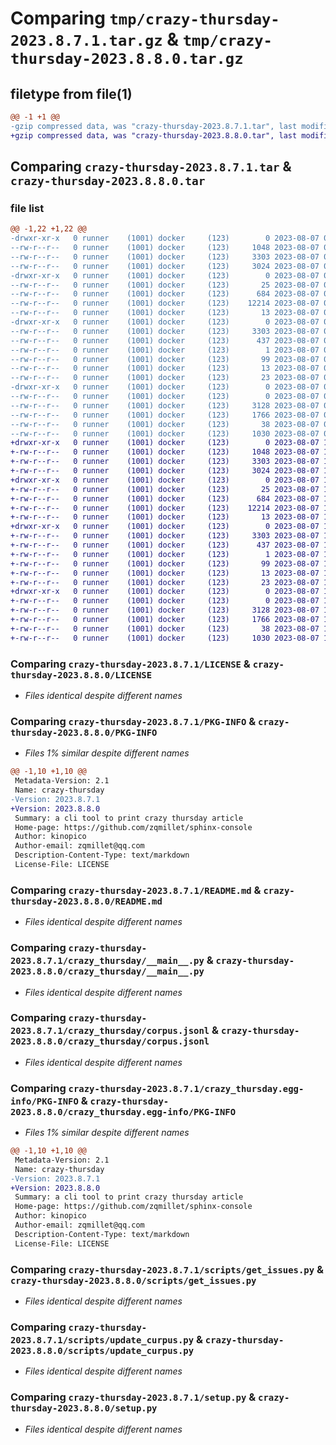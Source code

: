 # Comparing `tmp/crazy-thursday-2023.8.7.1.tar.gz` & `tmp/crazy-thursday-2023.8.8.0.tar.gz`

## filetype from file(1)

```diff
@@ -1 +1 @@
-gzip compressed data, was "crazy-thursday-2023.8.7.1.tar", last modified: Mon Aug  7 05:28:06 2023, max compression
+gzip compressed data, was "crazy-thursday-2023.8.8.0.tar", last modified: Mon Aug  7 17:27:16 2023, max compression
```

## Comparing `crazy-thursday-2023.8.7.1.tar` & `crazy-thursday-2023.8.8.0.tar`

### file list

```diff
@@ -1,22 +1,22 @@
-drwxr-xr-x   0 runner    (1001) docker     (123)        0 2023-08-07 05:28:06.187445 crazy-thursday-2023.8.7.1/
--rw-r--r--   0 runner    (1001) docker     (123)     1048 2023-08-07 05:27:51.000000 crazy-thursday-2023.8.7.1/LICENSE
--rw-r--r--   0 runner    (1001) docker     (123)     3303 2023-08-07 05:28:06.187445 crazy-thursday-2023.8.7.1/PKG-INFO
--rw-r--r--   0 runner    (1001) docker     (123)     3024 2023-08-07 05:27:51.000000 crazy-thursday-2023.8.7.1/README.md
-drwxr-xr-x   0 runner    (1001) docker     (123)        0 2023-08-07 05:28:06.183445 crazy-thursday-2023.8.7.1/crazy_thursday/
--rw-r--r--   0 runner    (1001) docker     (123)       25 2023-08-07 05:27:56.000000 crazy-thursday-2023.8.7.1/crazy_thursday/__init__.py
--rw-r--r--   0 runner    (1001) docker     (123)      684 2023-08-07 05:27:51.000000 crazy-thursday-2023.8.7.1/crazy_thursday/__main__.py
--rw-r--r--   0 runner    (1001) docker     (123)    12214 2023-08-07 05:27:56.000000 crazy-thursday-2023.8.7.1/crazy_thursday/corpus.jsonl
--rw-r--r--   0 runner    (1001) docker     (123)       13 2023-08-07 05:27:51.000000 crazy-thursday-2023.8.7.1/crazy_thursday/requirements.txt
-drwxr-xr-x   0 runner    (1001) docker     (123)        0 2023-08-07 05:28:06.187445 crazy-thursday-2023.8.7.1/crazy_thursday.egg-info/
--rw-r--r--   0 runner    (1001) docker     (123)     3303 2023-08-07 05:28:06.000000 crazy-thursday-2023.8.7.1/crazy_thursday.egg-info/PKG-INFO
--rw-r--r--   0 runner    (1001) docker     (123)      437 2023-08-07 05:28:06.000000 crazy-thursday-2023.8.7.1/crazy_thursday.egg-info/SOURCES.txt
--rw-r--r--   0 runner    (1001) docker     (123)        1 2023-08-07 05:28:06.000000 crazy-thursday-2023.8.7.1/crazy_thursday.egg-info/dependency_links.txt
--rw-r--r--   0 runner    (1001) docker     (123)       99 2023-08-07 05:28:06.000000 crazy-thursday-2023.8.7.1/crazy_thursday.egg-info/entry_points.txt
--rw-r--r--   0 runner    (1001) docker     (123)       13 2023-08-07 05:28:06.000000 crazy-thursday-2023.8.7.1/crazy_thursday.egg-info/requires.txt
--rw-r--r--   0 runner    (1001) docker     (123)       23 2023-08-07 05:28:06.000000 crazy-thursday-2023.8.7.1/crazy_thursday.egg-info/top_level.txt
-drwxr-xr-x   0 runner    (1001) docker     (123)        0 2023-08-07 05:28:06.187445 crazy-thursday-2023.8.7.1/scripts/
--rw-r--r--   0 runner    (1001) docker     (123)        0 2023-08-07 05:27:51.000000 crazy-thursday-2023.8.7.1/scripts/__init__.py
--rw-r--r--   0 runner    (1001) docker     (123)     3128 2023-08-07 05:27:51.000000 crazy-thursday-2023.8.7.1/scripts/get_issues.py
--rw-r--r--   0 runner    (1001) docker     (123)     1766 2023-08-07 05:27:51.000000 crazy-thursday-2023.8.7.1/scripts/update_curpus.py
--rw-r--r--   0 runner    (1001) docker     (123)       38 2023-08-07 05:28:06.187445 crazy-thursday-2023.8.7.1/setup.cfg
--rw-r--r--   0 runner    (1001) docker     (123)     1030 2023-08-07 05:27:51.000000 crazy-thursday-2023.8.7.1/setup.py
+drwxr-xr-x   0 runner    (1001) docker     (123)        0 2023-08-07 17:27:16.011770 crazy-thursday-2023.8.8.0/
+-rw-r--r--   0 runner    (1001) docker     (123)     1048 2023-08-07 17:26:59.000000 crazy-thursday-2023.8.8.0/LICENSE
+-rw-r--r--   0 runner    (1001) docker     (123)     3303 2023-08-07 17:27:16.011770 crazy-thursday-2023.8.8.0/PKG-INFO
+-rw-r--r--   0 runner    (1001) docker     (123)     3024 2023-08-07 17:26:59.000000 crazy-thursday-2023.8.8.0/README.md
+drwxr-xr-x   0 runner    (1001) docker     (123)        0 2023-08-07 17:27:16.011770 crazy-thursday-2023.8.8.0/crazy_thursday/
+-rw-r--r--   0 runner    (1001) docker     (123)       25 2023-08-07 17:27:06.000000 crazy-thursday-2023.8.8.0/crazy_thursday/__init__.py
+-rw-r--r--   0 runner    (1001) docker     (123)      684 2023-08-07 17:26:59.000000 crazy-thursday-2023.8.8.0/crazy_thursday/__main__.py
+-rw-r--r--   0 runner    (1001) docker     (123)    12214 2023-08-07 17:27:06.000000 crazy-thursday-2023.8.8.0/crazy_thursday/corpus.jsonl
+-rw-r--r--   0 runner    (1001) docker     (123)       13 2023-08-07 17:26:59.000000 crazy-thursday-2023.8.8.0/crazy_thursday/requirements.txt
+drwxr-xr-x   0 runner    (1001) docker     (123)        0 2023-08-07 17:27:16.011770 crazy-thursday-2023.8.8.0/crazy_thursday.egg-info/
+-rw-r--r--   0 runner    (1001) docker     (123)     3303 2023-08-07 17:27:15.000000 crazy-thursday-2023.8.8.0/crazy_thursday.egg-info/PKG-INFO
+-rw-r--r--   0 runner    (1001) docker     (123)      437 2023-08-07 17:27:16.000000 crazy-thursday-2023.8.8.0/crazy_thursday.egg-info/SOURCES.txt
+-rw-r--r--   0 runner    (1001) docker     (123)        1 2023-08-07 17:27:15.000000 crazy-thursday-2023.8.8.0/crazy_thursday.egg-info/dependency_links.txt
+-rw-r--r--   0 runner    (1001) docker     (123)       99 2023-08-07 17:27:15.000000 crazy-thursday-2023.8.8.0/crazy_thursday.egg-info/entry_points.txt
+-rw-r--r--   0 runner    (1001) docker     (123)       13 2023-08-07 17:27:15.000000 crazy-thursday-2023.8.8.0/crazy_thursday.egg-info/requires.txt
+-rw-r--r--   0 runner    (1001) docker     (123)       23 2023-08-07 17:27:15.000000 crazy-thursday-2023.8.8.0/crazy_thursday.egg-info/top_level.txt
+drwxr-xr-x   0 runner    (1001) docker     (123)        0 2023-08-07 17:27:16.011770 crazy-thursday-2023.8.8.0/scripts/
+-rw-r--r--   0 runner    (1001) docker     (123)        0 2023-08-07 17:26:59.000000 crazy-thursday-2023.8.8.0/scripts/__init__.py
+-rw-r--r--   0 runner    (1001) docker     (123)     3128 2023-08-07 17:26:59.000000 crazy-thursday-2023.8.8.0/scripts/get_issues.py
+-rw-r--r--   0 runner    (1001) docker     (123)     1766 2023-08-07 17:26:59.000000 crazy-thursday-2023.8.8.0/scripts/update_curpus.py
+-rw-r--r--   0 runner    (1001) docker     (123)       38 2023-08-07 17:27:16.011770 crazy-thursday-2023.8.8.0/setup.cfg
+-rw-r--r--   0 runner    (1001) docker     (123)     1030 2023-08-07 17:26:59.000000 crazy-thursday-2023.8.8.0/setup.py
```

### Comparing `crazy-thursday-2023.8.7.1/LICENSE` & `crazy-thursday-2023.8.8.0/LICENSE`

 * *Files identical despite different names*

### Comparing `crazy-thursday-2023.8.7.1/PKG-INFO` & `crazy-thursday-2023.8.8.0/PKG-INFO`

 * *Files 1% similar despite different names*

```diff
@@ -1,10 +1,10 @@
 Metadata-Version: 2.1
 Name: crazy-thursday
-Version: 2023.8.7.1
+Version: 2023.8.8.0
 Summary: a cli tool to print crazy thursday article
 Home-page: https://github.com/zqmillet/sphinx-console
 Author: kinopico
 Author-email: zqmillet@qq.com
 Description-Content-Type: text/markdown
 License-File: LICENSE
```

### Comparing `crazy-thursday-2023.8.7.1/README.md` & `crazy-thursday-2023.8.8.0/README.md`

 * *Files identical despite different names*

### Comparing `crazy-thursday-2023.8.7.1/crazy_thursday/__main__.py` & `crazy-thursday-2023.8.8.0/crazy_thursday/__main__.py`

 * *Files identical despite different names*

### Comparing `crazy-thursday-2023.8.7.1/crazy_thursday/corpus.jsonl` & `crazy-thursday-2023.8.8.0/crazy_thursday/corpus.jsonl`

 * *Files identical despite different names*

### Comparing `crazy-thursday-2023.8.7.1/crazy_thursday.egg-info/PKG-INFO` & `crazy-thursday-2023.8.8.0/crazy_thursday.egg-info/PKG-INFO`

 * *Files 1% similar despite different names*

```diff
@@ -1,10 +1,10 @@
 Metadata-Version: 2.1
 Name: crazy-thursday
-Version: 2023.8.7.1
+Version: 2023.8.8.0
 Summary: a cli tool to print crazy thursday article
 Home-page: https://github.com/zqmillet/sphinx-console
 Author: kinopico
 Author-email: zqmillet@qq.com
 Description-Content-Type: text/markdown
 License-File: LICENSE
```

### Comparing `crazy-thursday-2023.8.7.1/scripts/get_issues.py` & `crazy-thursday-2023.8.8.0/scripts/get_issues.py`

 * *Files identical despite different names*

### Comparing `crazy-thursday-2023.8.7.1/scripts/update_curpus.py` & `crazy-thursday-2023.8.8.0/scripts/update_curpus.py`

 * *Files identical despite different names*

### Comparing `crazy-thursday-2023.8.7.1/setup.py` & `crazy-thursday-2023.8.8.0/setup.py`

 * *Files identical despite different names*


